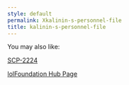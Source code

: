 ```yaml
---
style: default
permalink: Xkalinin-s-personnel-file
title: kalinin-s-personnel-file
---
```

You may also like:

[SCP-2224](http://scp-wiki.net/scp-2224)

[lolFoundation Hub Page](http://scp-wiki.net/lolfoundation-hub-page)
